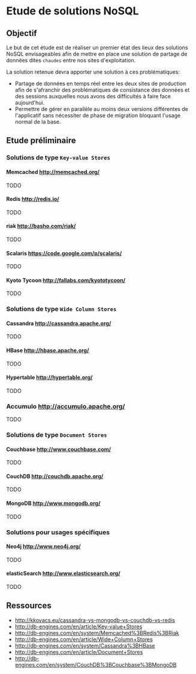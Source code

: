 # Etude de solutions NoSQL

## Objectif

Le but de cet étude est de réaliser un premier état des lieux des solutions NoSQL envisageables afin de mettre en place une solution de partage de données dites `chaudes` entre nos sites d'exploitation.

La solution retenue devra apporter une solution à ces problématiques:
+ Partage de données en temps réel entre les deux sites de production afin de s'afranchir des problématiques de consistance des données et des sessions auxquelles nous avons des difficultés à faire face aujourd'hui.
+ Permettre de gérer en parallèle au moins deux versions différentes de l'applicatif sans nécessiter de phase de migration bloquant l'usage normal de la base.

## Etude préliminaire

### Solutions de type `Key-value Stores`

#### Memcached http://memcached.org/

TODO

#### Redis http://redis.io/

TODO

#### riak http://basho.com/riak/

TODO

#### Scalaris https://code.google.com/p/scalaris/

TODO

#### Kyoto Tycoon http://fallabs.com/kyototycoon/

TODO

### Solutions de type `Wide Column Stores`

#### Cassandra  http://cassandra.apache.org/

TODO

#### HBase http://hbase.apache.org/

TODO

#### Hypertable http://hypertable.org/

TODO

### Accumulo http://accumulo.apache.org/

TODO

### Solutions de type `Document Stores`

#### Couchbase http://www.couchbase.com/

TODO

#### CouchDB http://couchdb.apache.org/

TODO

#### MongoDB http://www.mongodb.org/

TODO

### Solutions pour usages spécifiques

#### Neo4j http://www.neo4j.org/

TODO

#### elasticSearch http://www.elasticsearch.org/

TODO

## Ressources

+ http://kkovacs.eu/cassandra-vs-mongodb-vs-couchdb-vs-redis
+ http://db-engines.com/en/article/Key-value+Stores
+ http://db-engines.com/en/system/Memcached%3BRedis%3BRiak
+ http://db-engines.com/en/article/Wide+Column+Stores
+ http://db-engines.com/en/system/Cassandra%3BHBase
+ http://db-engines.com/en/article/Document+Stores
+ http://db-engines.com/en/system/CouchDB%3BCouchbase%3BMongoDB
